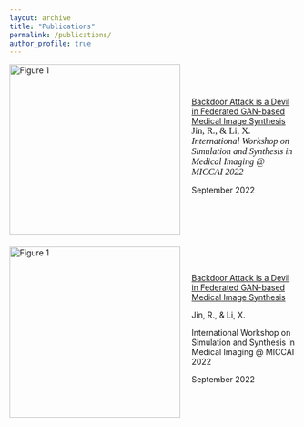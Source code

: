 ```yaml
---
layout: archive
title: "Publications"
permalink: /publications/
author_profile: true
---
```


<style>
.publication-title {
  font-family: Poppins SemiBold;
  font-size: 18px;
}

publication-autors {
  font-family: Poppins Regular;
  font-size: 16px;
}

publication-journal {
  font-family: Poppins Regular;
  font-size: 16px;
  font-style: italic;
}
</style>


<div style="display: flex; align-items: center; margin-bottom: 20px;">
  <img src="/Personal-Web/assets/images/SASHIMI_2022.png" alt="Figure 1" style="max-width: 500px; height: 300px; margin-right: 20px;">
  <div>
    <a className="publication-title" href="https://link.springer.com/chapter/10.1007/978-3-031-16980-9_15">Backdoor Attack is a Devil in Federated GAN-based Medical Image Synthesis</a>
    <publication-autors> Jin, R., & Li, X. </publication-autors>
    <publication-journal>International Workshop on Simulation and Synthesis in Medical Imaging @ MICCAI 2022</publication-journal>
    <p style="">September 2022</p>
  </div>
</div>

<div style="display: flex; align-items: center; margin-bottom: 20px;">
  <img src="/Personal-Web/assets/images/SASHIMI_2022.png" alt="Figure 1" style="max-width: 500px; height: 300px; margin-right: 20px;">
  <div>
    <a className="publication-title" href="https://link.springer.com/chapter/10.1007/978-3-031-16980-9_15">Backdoor Attack is a Devil in Federated GAN-based Medical Image Synthesis</a>
    <p className="publication-autors" style=""> Jin, R., & Li, X. </p>
    <p className="publication-journal" style="">International Workshop on Simulation and Synthesis in Medical Imaging @ MICCAI 2022</p>
    <p style="">September 2022</p>
  </div>
</div>

<!-- {% if author.googlescholar %}
  You can also find my articles on <u><a href="{{author.googlescholar}}">my Google Scholar profile</a>.</u>
{% endif %}

{% include base_path %}

{% for post in site.publications reversed %}
  {% include archive-single.html %}
{% endfor %} -->